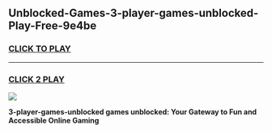 
## Unblocked-Games-3-player-games-unblocked-Play-Free-9e4be
<h3>
<a href="https://premium76.site?title=3-player-games-unblocked&ref=24M">CLICK TO PLAY</a></h3>
<hr>

<h3>
<a href="https://premium76.site?title=3-player-games-unblocked&ref=24M">CLICK 2 PLAY</a>
  
</h3>

<a href="https://premium76.site?title=3-player-games-unblocked&ref=24M"><img src="https://clearcache.store/games.png"></a>


**3-player-games-unblocked games unblocked: Your Gateway to Fun and Accessible Online Gaming**
